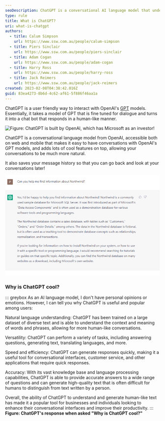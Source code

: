 ```yaml
---
seoDescription: ChatGPT is a conversational AI language model that understands natural language and responds with human-like accuracy, making it suitable for various applications including customer service, chatbots, and text generation.
type: rule
title: What is ChatGPT?
uri: what-is-chatgpt
authors:
  - title: Calum Simpson
    url: https://www.ssw.com.au/people/calum-simpson
  - title: Piers Sinclair
    url: https://www.ssw.com.au/people/piers-sinclair
  - title: Adam Cogan
    url: https://www.ssw.com.au/people/adam-cogan
  - title: Harry Ross
    url: https://www.ssw.com.au/people/harry-ross
  - title: Jack Reimers
    url: https://www.ssw.com.au/people/jack-reimers
created: 2023-02-08T04:38:42.016Z
guid: 83ea4273-8b6d-4c62-af61-5f886f46aa1a
---
```


ChatGPT is a user friendly way to interact with OpenAI's [GPT](/what-is-gpt) models. Essentially, it takes a model of GPT that is fine tuned for dialogue and turns it into a chat bot that responds in a human-like manner.

<!--endintro-->

![Figure: ChatGPT is built by OpenAI, which has Microsoft as an investor!](https://user-images.githubusercontent.com/79821522/217777805-6062870f-a7c0-4d46-b701-dd0141f6bddc.png)

ChatGPT is a conversational language model from OpenAI, accessible both on web and mobile that makes it easy to have conversations with OpenAI's GPT models, and adds lots of cool features on top, allowing your conversations to be much more natural.

It also saves your message history so that you can go back and look at your conversations later!

![Figure: ChatGPT provides human like responses!](chatgptfindnorthwind.png)

### Why is ChatGPT cool?

::: greybox
As an AI language model, I don't have personal opinions or emotions. However, I can tell you why ChatGPT is useful and popular among users:

Natural language understanding: ChatGPT has been trained on a large dataset of diverse text and is able to understand the context and meaning of words and phrases, allowing for more human-like conversations.

Versatility: ChatGPT can perform a variety of tasks, including answering questions, generating text, translating languages, and more.

Speed and efficiency: ChatGPT can generate responses quickly, making it a useful tool for conversational interfaces, customer service, and other applications that require quick responses.

Accuracy: With its vast knowledge base and language processing capabilities, ChatGPT is able to provide accurate answers to a wide range of questions and can generate high-quality text that is often difficult for humans to distinguish from text written by a person.

Overall, the ability of ChatGPT to understand and generate human-like text has made it a popular tool for businesses and individuals looking to enhance their conversational interfaces and improve their productivity.
:::
**Figure: ChatGPT's response when asked "Why is ChatGPT cool?"**
